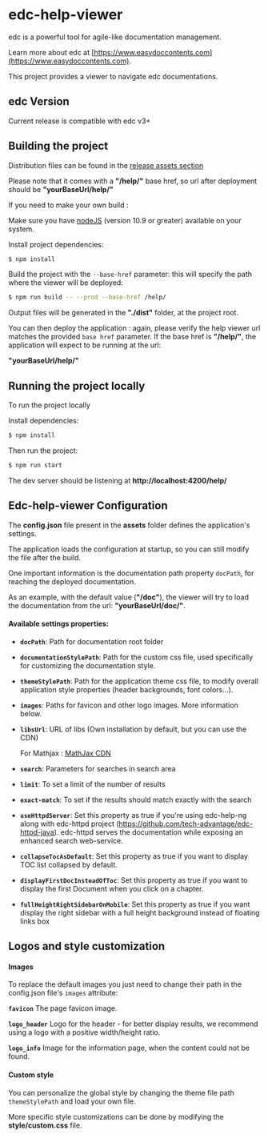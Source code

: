 # edc-help-viewer
edc is a powerful tool for agile-like documentation management.

Learn more about edc at [https://www.easydoccontents.com](https://www.easydoccontents.com).

This project provides a viewer to navigate edc documentations.

## edc Version

Current release is compatible with edc v3+

## Building the project

Distribution files can be found in the [release assets section](https://github.com/tech-advantage/edc-help-viewer/releases/)

Please note that it comes with a **"/help/"** base href, so url after deployment should be **"yourBaseUrl/help/"**

If you need to make your own build :

Make sure you have [nodeJS](https://nodejs.org/en/) (version 10.9 or greater) available on your system.

Install project dependencies:

```bash
$ npm install
```

Build the project with the `--base-href` parameter: this will specify the path where the viewer will be deployed:

```bash
$ npm run build -- --prod --base-href /help/
```


Output files will be generated in the **"./dist"** folder, at the project root.

You can then deploy the application : again, please verify the help viewer url matches the provided `base href` parameter.
If the base href is **"/help/"**, the application will expect to be running at the url: 

**"yourBaseUrl/help/"**

## Running the project locally

To run the project locally

Install dependencies:

```bash
$ npm install
```

Then run the project:

```bash
$ npm run start
```

The dev server should be listening at **http://localhost:4200/help/**

## Edc-help-viewer Configuration

The **config.json** file present in the **assets** folder defines the application's settings.

The application loads the configuration at startup, so you can still modify the file after the build.

One important information is the documentation path property `docPath`, for reaching the deployed documentation.

As an example, with the default value (**"/doc"**), the viewer will try to load the documentation from the url:  **"yourBaseUrl/doc/"**.

#### Available settings properties:

+ **`docPath`**: Path for documentation root folder
    
+ **`documentationStylePath`**: Path for the custom css file, used specifically for customizing the documentation style.

+ **`themeStylePath`**: Path for the application theme css file, to modify overall application style properties (header backgrounds, font colors...).

+ **`images`**: Paths for favicon and other logo images. More information below.
    
+ **`libsUrl`**: URL of libs (Own installation by default, but you can use the CDN)
  
  For Mathjax : [MathJax CDN](https://cdnjs.cloudflare.com/ajax/libs/mathjax/2.7.4/MathJax.js?config=TeX-MML-AM_CHTML)

+ **`search`**: Parameters for searches in search area
+ **`limit`**: To set a limit of the number of results
+ **`exact-match`**: To set if the results should match exactly with the search

+ **`useHttpdServer`**: Set this property as true if you're using edc-help-ng along with edc-httpd project (https://github.com/tech-advantage/edc-httpd-java). edc-httpd serves the documentation while exposing an enhanced search web-service.

+ **`collapseTocAsDefault`**: Set this property as true if you want to display TOC list collapsed by default.

+ **`displayFirstDocInsteadOfToc`**: Set this property as true if you want to display the first Document when you click on a chapter.

+ **`fullHeightRightSidebarOnMobile`**: Set this property as true if you want display the right sidebar with a full height background instead of floating links box

## Logos and style customization

#### Images

To replace the default images you just need to change their path in the config.json file's `images` attribute:

**`favicon`** The page favicon image.

**`logo_header`** Logo for the header - for better display results, we recommend using a logo with a positive width/height ratio.

**`logo_info`** Image for the information page, when the content could not be found.

#### Custom style

You can personalize the global style by changing the theme file path `themeStylePath` and load your own file.

More specific style customizations can be done by modifying the **style/custom.css** file.
